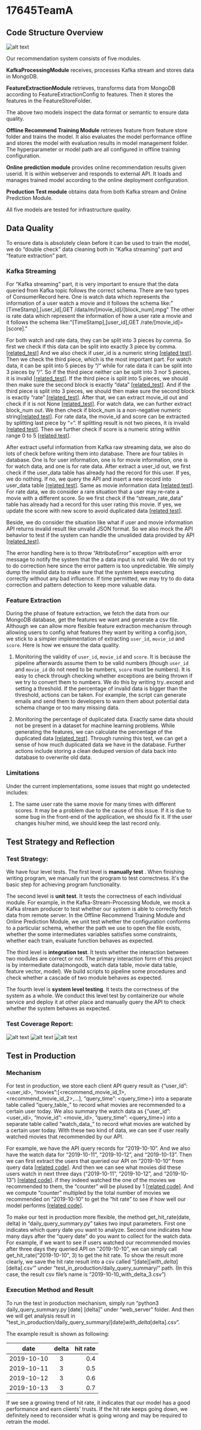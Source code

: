 # 17645TeamA
## Code Structure Overview
![alt text](https://github.com/chenxi1103/17645TeamA/blob/master/README_img/CodeStructure.png "Project Code Structure")

Our recommendation system consists of five modules. 

**KafkaProcessingModule** receives, processes Kafka stream and stores data in MongoDB.

**FeatureExtractionModule** retrieves, transforms data from MongoDB according to FeatureExtractionConfig to features. Then it stores the features in the FeatureStoreFolder. 

The above two models inspect the data format or semantic to ensure data quality. 

**Offline Recommend Training Module** retrieves feature from feature store folder and trains the model. It also evaluates the model performance offline and stores the model with evaluation results in model management folder. The hyperparameter or model path are all configured in offline training configuration.  

**Online prediction module** provides online recommendation results given userid. It is within webserver and responds to external API. It loads and manages trained model according to the online deployment configuration. 

**Production Test module** obtains data from both Kafka stream and Online Prediction Module. 

All five models are tested for infrastructure quality. 

## Data Quality

To ensure data is absolutely clean before it can be used to train the model, we do “double check” data cleaning both in “Kafka streaming” part and “feature extraction” part. <br>

### Kafka Streaming

For “Kafka streaming” part, it is very important to ensure that the data queried from Kafka topic follows the correct schema. There are two types of ConsumerRecord here. One is watch data which represents the information of a user watch a movie and it follows the schema like:"[TimeStamp],[user_id],GET /data/m/[movie_id]/[block_num].mpg"
The other is rate data which represent the information of how a user rate a movie and it follows the schema like:"[TimeStamp],[user_id],GET /rate/[movie_id]=[score]."<br>

For both watch and rate data, they can be split into 3 pieces by comma. So first we check if this data can be split into exactly 3 piece by comma. [[related_test]](https://github.com/chenxi1103/17645TeamA/blob/ee3dd5b94986afa9253a16074edcae3352a919b7/kafka_mongodb_process/test.py#L45-L52) And we also check if user_id is a numeric string [[related test]](https://github.com/chenxi1103/17645TeamA/blob/ee3dd5b94986afa9253a16074edcae3352a919b7/kafka_mongodb_process/test.py#L174-L186). Then we check the third piece, which is the most important part. For watch data, it can be split into 5 pieces by “/“ while for rate data it can be split into 3 pieces by “/“. So if the third piece neither can be split into 3 nor 5 pieces, it is invalid [[related_test]](https://github.com/chenxi1103/17645TeamA/blob/ee3dd5b94986afa9253a16074edcae3352a919b7/kafka_mongodb_process/test.py#L66-L91). If the third piece is split into 5 pieces, we should then make sure the second block is exactly “data” [[related_test]](https://github.com/chenxi1103/17645TeamA/blob/ee3dd5b94986afa9253a16074edcae3352a919b7/kafka_mongodb_process/test.py#L66-L91). And if the third piece is split into 3 pieces, we should then make sure the second block is exactly “rate” [[related_test]](https://github.com/chenxi1103/17645TeamA/blob/ee3dd5b94986afa9253a16074edcae3352a919b7/kafka_mongodb_process/test.py#L66-L91). After that, we can extract movie_id out and check if it is not None [[related_test]](https://github.com/chenxi1103/17645TeamA/blob/ee3dd5b94986afa9253a16074edcae3352a919b7/kafka_mongodb_process/test.py#L232-L243). For watch data, we can further extract block_num out. We then check if block_num is a non-negative numeric string[[related test]](https://github.com/chenxi1103/17645TeamA/blob/ee3dd5b94986afa9253a16074edcae3352a919b7/kafka_mongodb_process/test.py#L93-L107). For rate data, the movie_id and score can be extracted by splitting last piece by “=“. If splitting result is not two pieces, it is invalid [[related test]](https://github.com/chenxi1103/17645TeamA/blob/ee3dd5b94986afa9253a16074edcae3352a919b7/kafka_mongodb_process/test.py#L109-L121). Then we further check if score is a numeric string within range 0 to 5 [[related test]](https://github.com/chenxi1103/17645TeamA/blob/ee3dd5b94986afa9253a16074edcae3352a919b7/kafka_mongodb_process/test.py#L109-L121).  <br>

After extract useful information from Kafka raw streaming data, we also do lots of check before writing them into database. There are four tables in database. One is for user information, one is for movie information, one is for watch data, and one is for rate data. After extract a user_id out, we first check if the user_data table has already had the record for this user. If yes, we do nothing. If no, we query the API and insert a new record into user_data table [[related test]](https://github.com/chenxi1103/17645TeamA/blob/ee3dd5b94986afa9253a16074edcae3352a919b7/kafka_mongodb_process/test.py#L218-L230).  Same as movie information data [[related test]](https://github.com/chenxi1103/17645TeamA/blob/ee3dd5b94986afa9253a16074edcae3352a919b7/kafka_mongodb_process/test.py#L232-L243). For rate data, we do consider a rare situation that a user may re-rate a movie with a different score. So we first check if the “stream_rate_data” table has already had a record for this user rating this movie. If yes, we update the score with new score to avoid duplicated data [[related test]](https://github.com/chenxi1103/17645TeamA/blob/ee3dd5b94986afa9253a16074edcae3352a919b7/kafka_mongodb_process/test.py#L245-L256). <br>

Beside, we do consider the situation like what if user and movie information API returns invalid result like unvalid JSON format. So we also mock the API behavior to test if the system can handle the unvalided data provided by API [[related_test]](https://github.com/chenxi1103/17645TeamA/blob/ee3dd5b94986afa9253a16074edcae3352a919b7/kafka_mongodb_process/test.py#L149-L197).

The error handling here is to throw “AttributeError” exception with error message to notify the system that the a data input is not valid. We do not try to do correction here since the error pattern is too unpredictable. We simply dump the invalid data to make sure that the system keeps executing correctly without any bad influence. If time permitted, we may try to do data correction and pattern detection to keep more valuable data. <br>

### Feature Extraction

During the phase of feature extraction, we fetch the data from our MongoDB database, get the features we want and generate a csv file. Although we can allow more flexible feature extraction mechanism through allowing users to config what features they want by writing a config.json, we stick to a simpler implementation of extracting `user_id`, `movie_id` and `score`. Here is how we ensure the data quality.

1. Monitoring the validity of `user_id`, `movie_id` and `score`. It is because the pipeline afterwards assume them to be valid numbers (though `user_id` and `movie_id` do not need to be numbers, `score` must be numbers). It is easy to check through checking whether exceptions are being thrown if we try to convert them to numbers. We do this by writing try..except and setting a threshold. If the percentage of invalid data is bigger than the threshold, actions can be taken. For example, the script can generate emails and send them to developers to warn them about potential data schema change or too many missing data.

2. Monitoring the percentage of duplicated data. Exactly same data should not be present in a dataset for machine learning problems. While generating the features, we can calculate the percentage of the duplicated data [[related_test]](https://github.com/chenxi1103/17645TeamA/blob/b58502768c6cb158e02030c81906e324f52e2d9b/feature_extraction/test/test_extract_features.py#L28-L32). Through running this test, we can get a sense of how much duplicated data we have in the database. Further actions include storing a clean deduped version of data back into database to overwrite old data.

### Limitations

Under the current implementations, some issues that might go undetected includes:

1. The same user rate the same movie for many times with different scores. It may be a problem due to the cause of this issue. If it is due to some bug in the front-end of the application, we should fix it. If the user changes his/her mind, we should keep the last record only.

## Test Strategy and Reflection

### Test Strategy:
We have four level tests. 
The first level is **manually test** . When finishing writing program, we manually run the program to test correctness. It's the basic step for achieving program functionality.

The second level is **unit test**. It tests the correctness of each individual module. For example, in the Kafka-Stream-Processing Module, we mock a Kafka stream producer to test whether our system is able to correctly fetch data from remote server. In the Offline Recommend Training Module and Online Prediction Module, we unit test whether the configuration conforms to a particular schema, whether the path we use to open the file exists, whether the some intermediates variables satisfies some constraints, whether each train, evaluate function behaves as expected.

The third level is **integration test**. It tests whether the interaction between two modules are correct or not. The primary interaction form of this project is by intermediate data(mongodb, watch data table, movie data table, feature vector, model). We build scripts to pipeline some procedures and check whether a cascade of two module behaves as expected.

The fourth level is **system level testing**. It tests the correctness of the system as a whole. We conduct this level test by containerize our whole service and deploy it at other place and manually query the API to check whether the system behaves as expected. 

### Test Coverage Report:
![alt text](https://github.com/chenxi1103/17645TeamA/blob/master/README_img/test-coverage-Inference-model.png "test-coverage-Inference-model")
![alt text](https://github.com/chenxi1103/17645TeamA/blob/master/README_img/test-coverage-feature-extraction.png "test-coverage-feature-extraction")
![alt text](https://github.com/chenxi1103/17645TeamA/blob/master/README_img/test-coverage-streamprocess.png "test-coverage-streamprocess")

## Test in Production
### Mechanism
For test in production, we store each client API query result as {“user_Id”: <user_id>, “movies”:[<recommend_movie_id_1>, <recommend_movie_id_2>,…], “query_time”: <query_time>} into a separate table called “query_table_<date>” to record what movies are recommended to a certain user today. We also summary the watch data as {“user_id”: <user_id>, “movie_id”: <movie_id>, “query_time”: <query_time>} into a separate table called “watch_data_<date>” to record what movies are watched by a certain user today. With these two kind of data, we can see if user really watched movies that recommended by our API.

For example, we have the API query records for “2019-10-10”. And we also have the watch data for “2019-10-11”, “2019-10-12”, and “2019-10-13”. Then we can first extract the users that queried our API on “2019-10-10” from query data [[related code]](https://github.com/chenxi1103/17645TeamA/blob/f8bb879bf1e455f7d1d2d1355204ea529672d588/web_server/daily_query_summary.py#L18-L23). And then we can see what movies did these users watch in next three days (“2019-10-11”, “2019-10-12”, and “2019-10-13”) [[related code]](https://github.com/chenxi1103/17645TeamA/blob/f8bb879bf1e455f7d1d2d1355204ea529672d588/web_server/daily_query_summary.py#L52-L62). if they indeed watched the one of the movies we recommended to them, the “counter” will be plused by 1 [[related code]](https://github.com/chenxi1103/17645TeamA/blob/f8bb879bf1e455f7d1d2d1355204ea529672d588/web_server/daily_query_summary.py#L65-L77). And we compute “counter" multipled by the total number of movies we recommended on “2019-10-10” to get the “hit rate” to see if how well our model performs [[related code]](https://github.com/chenxi1103/17645TeamA/blob/f8bb879bf1e455f7d1d2d1355204ea529672d588/web_server/daily_query_summary.py#L34-L41). 

To make our test in production more flexible, the method get_hit_rate(date, delta) in “daily_query_summary.py” takes two input parameters. First one indicates which query date you want to analyze. Second one indicates how many days after the “query date” do you want to collect for the watch data. For example, if we want to see if users watched our recommended movies after three days they queried API on "2019-10-10”, we can simply call get_hit_rate(“2019-10-10", 3)  to get the hit rate. To show the result more clearly, we save the hit rate result into a csv called “[date][_with_delta_][delta].csv’” under "test_in_production/daily_query_summary/“ path. (In this case, the result csv file’s name is “2019-10-10_with_delta_3.csv”)

### Execution Method and Result
To run the test in production mechanism, simply run “python3 daily_query_summary.py [date] [delta]” under “web_server” folder. And then we will get analysis result in "test_in_production/daily_query_summary/[date]_with_delta_[delta].csv”.

The example result is shown as following:

| date       | delta         | hit rate |
|:-------------:|:-------------:| -----:|
| 2019-10-10     | 3 | 0.4 |
| 2019-10-11     | 3 | 0.5 |
| 2019-10-12     | 3 | 0.6 |
| 2019-10-13     | 3 | 0.7 |

If we see a growing trend of hit rate, it indicates that our model has a good performance and earn clients' trusts. If the hit rate keeps going down, we definitely need to reconsider what is going wrong and may be required to retrain the model. 

